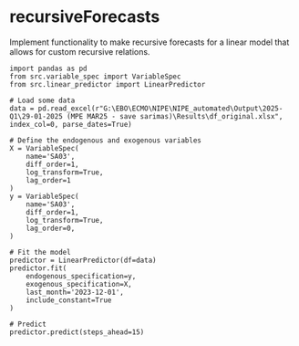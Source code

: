 # recursiveForecasts
Implement functionality to make recursive forecasts for a linear model that allows for custom recursive relations.

```{python}
import pandas as pd
from src.variable_spec import VariableSpec
from src.linear_predictor import LinearPredictor

# Load some data
data = pd.read_excel(r"G:\EBO\ECMO\NIPE\NIPE_automated\Output\2025-Q1\29-01-2025 (MPE MAR25 - save sarimas)\Results\df_original.xlsx", index_col=0, parse_dates=True)

# Define the endogenous and exogenous variables
X = VariableSpec(
    name='SA03',
    diff_order=1, 
    log_transform=True,
    lag_order=1
)
y = VariableSpec(
    name='SA03',
    diff_order=1, 
    log_transform=True,
    lag_order=0,
)

# Fit the model
predictor = LinearPredictor(df=data)
predictor.fit(
    endogenous_specification=y,
    exogenous_specification=X, 
    last_month='2023-12-01',
    include_constant=True
)

# Predict
predictor.predict(steps_ahead=15)
```